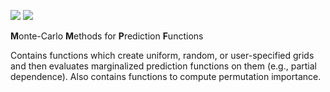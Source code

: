![](https://travis-ci.org/zmjones/mmpf.svg)
![](http://www.r-pkg.org/badges/version/mmpf)

**M**onte-Carlo **M**ethods for **P**rediction **F**unctions

Contains functions which create uniform, random, or user-specified grids and then evaluates marginalized prediction functions on them (e.g., partial dependence). Also contains functions to compute permutation importance.
